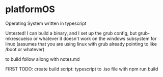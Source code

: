 # platformOS
Operating System written in typescript

Untested!
I can build a binary, and I set up the grub config,
but grub-mkrescueiso or whatever it doesn't work on the windows subsystem for linux
(assumes that you are using linux with grub already pointing to like /boot or whatever)



to build follow allong with notes.md




FIRST TODO: 
    create build script: typescript to .iso file with npm run build
